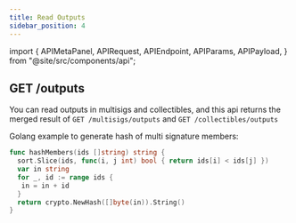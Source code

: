 ```yaml
---
title: Read Outputs
sidebar_position: 4
---
```


import {
  APIMetaPanel,
  APIRequest,
  APIEndpoint,
  APIParams,
  APIPayload,
} from "@site/src/components/api";

## GET /outputs

You can read outputs in multisigs and collectibles, and this api returns the merged result of  `GET /multisigs/outputs` and `GET /collectibles/outputs`

<APIEndpoint url="/outputs?state=:state&offset=:offset&limit=:limit&members=:members&threshold=:threshold" />

<APIParams
p-state="optional, state of UTXO, such as unspent, signed and spent."
p-offset="optional, state, RFC3339Nano format, for example `2020-12-12T12:12:12.999999999Z`."
p-limit="options, number per page, default and maximum is both 500"
p-members="used with threshold, hash of multi signature members"
p-threshold="used with members, such threshold should be 2 in 2/3 multi signature"
/>

Golang example to generate hash of multi signature members:

```go
func hashMembers(ids []string) string {
  sort.Slice(ids, func(i, j int) bool { return ids[i] < ids[j] })
  var in string
  for _, id := range ids {
   in = in + id
  }
  return crypto.NewHash([]byte(in)).String()
}
```

